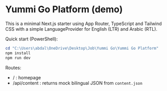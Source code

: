# Yummi Go Platform (demo)

This is a minimal Next.js starter using App Router, TypeScript and Tailwind CSS with a simple LanguageProvider for English (LTR) and Arabic (RTL).

Quick start (PowerShell):

```powershell
cd "C:\Users\abdal\OneDrive\Desktop\Job\Yummi Go\Yummi Go Platform"
npm install
npm run dev
```

Routes:
- / : homepage
- /api/content : returns mock bilingual JSON from `content.json`
